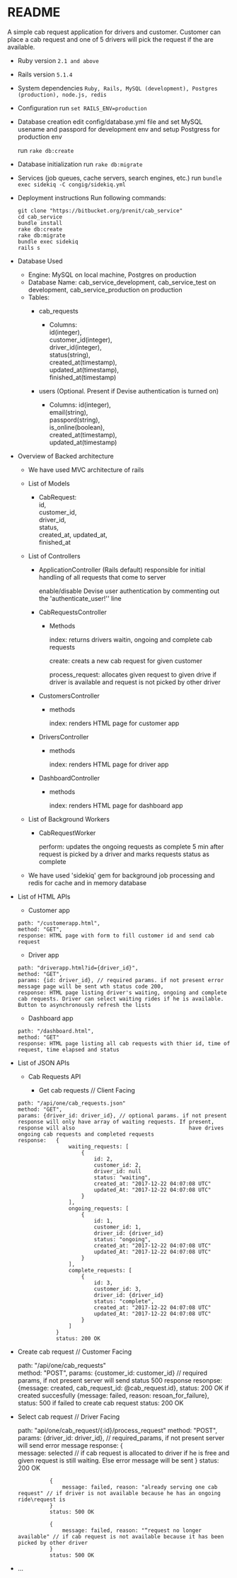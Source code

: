 # README

A simple cab request application for drivers and customer. Customer can place a cab request and one of 5 drivers will pick the request if the are available. 

* Ruby version
	```2.1 and above```

* Rails version
	```5.1.4```

* System dependencies
	```Ruby, Rails, MySQL (development), Postgres (production), node.js, redis```

* Configuration
	run ```set RAILS_ENV=production```

* Database creation
	edit config/database.yml file and set MySQL usename and passpord for development env and setup Postgress for production env
	
	run ```rake db:create```

* Database initialization
	run ```rake db:migrate```
	
* Services (job queues, cache servers, search engines, etc.)
	run ```bundle exec sidekiq -C congig/sidekiq.yml```

* Deployment instructions
	Run following commands:

	```
	git clone "https://bitbucket.org/prenit/cab_service"
	cd cab_service
	bundle install
	rake db:create
	rake db:migrate
	bundle exec sidekiq
	rails s
	```

* Database Used
	* Engine: MySQL on local machine, Postgres on production
	* Database Name: cab_service_development, cab_service_test on development, cab_service_production on production
	* Tables: 
		* cab_requests 
			* Columns:   
			id(integer),  
			 customer_id(integer),  
			  driver_id(integer),  
			   status(string),  
			    created_at(timestamp),  
			     updated_at(timestamp),  
			      finished_at(timestamp)  

		* users (Optional. Present if Devise authentication is turned on)
			* Columns: id(integer),  
			            email(string),  
			             passpord(string),  
			              is_online(boolean),  
			               created_at(timestamp),  
			                updated_at(timestamp)  

* Overview of Backed architecture
	
	* We have used MVC architecture of rails 

	* List of Models

		* CabRequest:  
			id,  
			customer_id,  
			driver_id,  
			status,  
			created_at,
			updated_at,  
			finished_at

	* List of Controllers

		* ApplicationController (Rails default) responsible for initial handling of all requests that come to server
			
			enable/disable Devise user authentication by commenting out the 'authenticate_user!'' line
		
		* CabRequestsController

			* Methods

				index: returns drivers waitin, ongoing and complete cab requests  
				
				create: creats a new cab request for given customer  
				
				process_request: allocates given request to given drive if driver is available and request is not picked by other driver

		* CustomersController

			* methods

				index: renders HTML page for customer app			

		* DriversController

			* methods

				index: renders HTML page for driver app			

		* DashboardController

			* methods

				index: renders HTML page for dashboard app							

	* List of Background Workers

		* CabRequestWorker

			perform: updates the ongoing requests as complete 5 min after request is picked by a driver and marks requests status as complete

    * We have used 'sidekiq' gem for background job processing and redis for cache and in memory database


* List of HTML APIs

	* Customer app

	```
	path: "/customerapp.html",
	method: "GET",
	response: HTML page with form to fill customer id and send cab request
	```

	* Driver app

	```
	path: "driverapp.html?id={driver_id}",
	method: "GET",
	params: {id: driver_id}, // required params. if not present error message page will be sent wth status code 200,
	response: HTML page listing driver's waiting, ongoing and complete cab requests. Driver can select waiting rides if he is available. Button to asynchronously refresh the lists
	```

	* Dashboard app

    ```
	path: "/dashboard.html",
	method: "GET"
	response: HTML page listing all cab requests with thier id, time of request, time elapsed and status
    ```

* List of JSON APIs
	
	* Cab Requests API
	
	    * Get cab requests // Client Facing

	```
	path: "/api/one/cab_requests.json"
	method: "GET",
	params: {driver_id: driver_id}, // optional params. if not present response will only have array of waiting requests. If present, response will also 									have drives ongoing cab requests and completed requests
	response: 	{
					waiting_requests: [
						{
							id: 2,
							customer_id: 2,
							driver_id: null
							status: "waiting",
							created_at: "2017-12-22 04:07:08 UTC"
							updated_At: "2017-12-22 04:07:08 UTC"
						}
					],
					ongoing_requests: [
						{
							id: 1,
							customer_id: 1,
							driver_id: {driver_id}
							status: "ongoing",
							created_at: "2017-12-22 04:07:08 UTC"
							updated_At: "2017-12-22 04:07:08 UTC"	
						}
					],
					complete_requests: [
						{
							id: 3,
							customer_id: 3,
							driver_id: {driver_id}
							status: "complete",
							created_at: "2017-12-22 04:07:08 UTC"
							updated_At: "2017-12-22 04:07:08 UTC"	
						}
					]
				}
				status: 200 OK

* Create cab request // Customer Facing


	path: "/api/one/cab_requests"			
	method: "POST",
	params: {customer_id: customer_id} // required params, if not present server will send status 500 response
	resonpse: 	{message: created, cab_request_id: @cab_request.id}, status: 200 OK if created succesfully 
				{message: failed, reason: resoan_for_failure}, status: 500 if failed to create cab request
				status: 200 OK
	
	
	
* Select cab request // Driver Facing	


	
	path: "api/one/cab_request/{:id}/process_request"
	method: "POST",
	params: {driver_id: driver_id}, // required_params, if not present server will send error message
	response: 	{			
					message: selected // if cab request is allocated to driver if he is free and given request is still waiting. Else error message will be sent
				}
				status: 200 OK

				{			
					message: failed, reason: "already serving one cab request" // if driver is not available because he has an ongoing ride\request is 
				}
				status: 500 OK

				{			
					message: failed, reason: "“request no longer available" // if cab request is not available because it has been picked by other driver
				}
				status: 500 OK



* ...	

